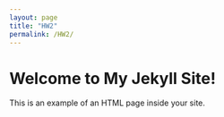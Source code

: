 ```yaml
---
layout: page
title: "HW2"
permalink: /HW2/
---
```

<!DOCTYPE html>
<html>
<head>
    <title>Hello, World!</title>
</head>
<body>
    <h1>Welcome to My Jekyll Site!</h1>
    <p>This is an example of an HTML page inside your site.</p>
</body>
</html>
